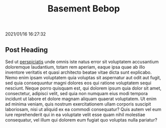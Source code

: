 <html>
  <head>
    <title>Basement Bebop</title>
    <!-- <link rel="stylesheet" type="text/css" href="public/assets/stylesheets/style.css"> -->
    <link href='https://fonts.googleapis.com/css?family=Roboto:400,300,500,700,900' rel='stylesheet' type='text/css'>
    <script src="https://use.fontawesome.com/dd2fa40f86.js"></script>
  </head>
  <body>
    <header>
      <div class="header-info">
        <div class="header-title">
          <h1>Basement Bebop</h1>
        </div>
      </div>
    </header>
    <main>
      <div class="main-container">
        <div class="blog-post">
          <div class="tab">2021/01/16 16:27:32</div>
          <h2>Post Heading</h2>
          <p>
            Sed ut <a href="">perspiciatis</a> unde omnis iste natus error sit voluptatem accusantium doloremque laudantium, totam rem aperiam, eaque ipsa quae ab illo inventore veritatis et quasi architecto beatae vitae dicta sunt explicabo. Nemo enim ipsam voluptatem quia voluptas sit aspernatur aut odit aut fugit, sed quia consequuntur magni dolores eos qui ratione voluptatem sequi nesciunt. Neque porro quisquam est, qui dolorem ipsum quia dolor sit amet, consectetur, adipisci velit, sed quia non numquam eius modi tempora incidunt ut labore et dolore magnam aliquam quaerat voluptatem. Ut enim ad minima veniam, quis nostrum exercitationem ullam corporis suscipit laboriosam, nisi ut aliquid ex ea commodi consequatur? Quis autem vel eum iure reprehenderit qui in ea voluptate velit esse quam nihil molestiae consequatur, vel illum qui dolorem eum fugiat quo voluptas nulla pariatur?
          </p>
        </div>
      </div>
    </main>
  </body>
</html>
